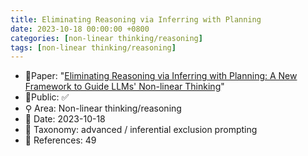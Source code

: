 ```yaml
---
title: Eliminating Reasoning via Inferring with Planning
date: 2023-10-18 00:00:00 +0800
categories: [non-linear thinking/reasoning]
tags: [non-linear thinking/reasoning]
---
```


- 📙Paper: "[Eliminating Reasoning via Inferring with Planning: A New Framework to Guide LLMs' Non-linear Thinking](https://www.semanticscholar.org/paper/Eliminating-Reasoning-via-Inferring-with-Planning%3A-Tong-Wang/3a47a5e95812c54cbbbf68389014d4fd74c7e881)"
- 🔑Public: ✅
- ⚲ Area: Non-linear thinking/reasoning
- 📅 Date: 2023-10-18
- 🔎 Taxonomy: advanced / inferential exclusion prompting
- 📝 References: 49
